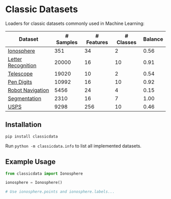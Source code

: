 # Classic Datasets

Loaders for classic datasets commonly used in Machine Learning:

| Dataset                                           |   # Samples |   # Features |   # Classes |   Balance |
|---------------------------------------------------|-------------|--------------|-------------|-----------|
| [Ionosphere](https://archive.ics.uci.edu)         |         351 |           34 |           2 |      0.56 |
| [Letter Recognition](https://archive.ics.uci.edu) |       20000 |           16 |          10 |      0.91 |
| [Telescope](https://archive.ics.uci.edu)          |       19020 |           10 |           2 |      0.54 |
| [Pen Digits](https://archive.ics.uci.edu)         |       10992 |           16 |          10 |      0.92 |
| [Robot Navigation](https://archive.ics.uci.edu)   |        5456 |           24 |           4 |      0.15 |
| [Segmentation](https://archive.ics.uci.edu)       |        2310 |           16 |           7 |      1.00 |
| [USPS](http://www.gaussianprocess.org/gpml/data/) |        9298 |          256 |          10 |      0.46 |

## Installation

```
pip install classicdata
```

Run `python -m classicdata.info` to list all implemented datasets.

## Example Usage

```python
from classicdata import Ionosphere

ionosphere = Ionosphere()

# Use ionosphere.points and ionosphere.labels...
```